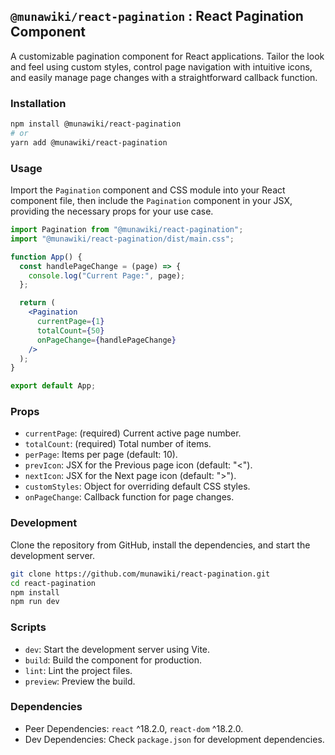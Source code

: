 ## `@munawiki/react-pagination` : React Pagination Component

A customizable pagination component for React applications. Tailor the look and feel using custom styles, control page navigation with intuitive icons, and easily manage page changes with a straightforward callback function.

### Installation

```bash
npm install @munawiki/react-pagination
# or
yarn add @munawiki/react-pagination
```

### Usage

Import the `Pagination` component and CSS module into your React component file, then include the `Pagination` component in your JSX, providing the necessary props for your use case.

```jsx
import Pagination from "@munawiki/react-pagination";
import "@munawiki/react-pagination/dist/main.css";

function App() {
  const handlePageChange = (page) => {
    console.log("Current Page:", page);
  };

  return (
    <Pagination
      currentPage={1}
      totalCount={50}
      onPageChange={handlePageChange}
    />
  );
}

export default App;
```

### Props

- `currentPage`: (required) Current active page number.
- `totalCount`: (required) Total number of items.
- `perPage`: Items per page (default: 10).
- `prevIcon`: JSX for the Previous page icon (default: "<").
- `nextIcon`: JSX for the Next page icon (default: ">").
- `customStyles`: Object for overriding default CSS styles.
- `onPageChange`: Callback function for page changes.

### Development

Clone the repository from GitHub, install the dependencies, and start the development server.

```bash
git clone https://github.com/munawiki/react-pagination.git
cd react-pagination
npm install
npm run dev
```

### Scripts

- `dev`: Start the development server using Vite.
- `build`: Build the component for production.
- `lint`: Lint the project files.
- `preview`: Preview the build.

### Dependencies

- Peer Dependencies: `react` ^18.2.0, `react-dom` ^18.2.0.
- Dev Dependencies: Check `package.json` for development dependencies.
